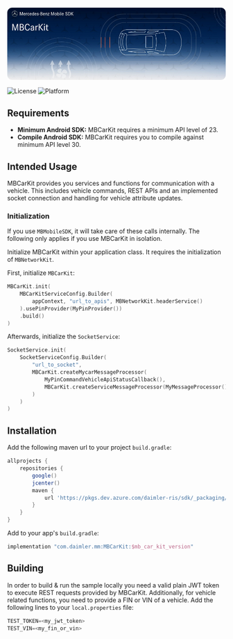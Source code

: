 <!-- SPDX-License-Identifier: MIT -->

![MBCarKit](logo.jpg "Banner")

![License](https://img.shields.io/badge/License-MIT-green)
![Platform](https://img.shields.io/badge/Platforms-Android-blue)

## Requirements
* __Minimum Android SDK:__ MBCarKit requires a minimum API level of 23.
* __Compile Android SDK:__ MBCarKit requires you to compile against minimum API level 30.

## Intended Usage

MBCarKit provides you services and functions for communication with a vehicle. This includes vehicle commands, REST APIs and
an implemented socket connection and handling for vehicle attribute updates.

### Initialization
If you use `MBMobileSDK`, it will take care of these calls internally. The following only applies if you use MBCarKit in isolation.

Initialize MBCarKit within your application class. It requires the initialization of `MBNetworkKit`.

First, initialize `MBCarKit`:
```kotlin
MBCarKit.init(
    MBCarKitServiceConfig.Builder(
        appContext, "url_to_apis", MBNetworkKit.headerService()
    ).usePinProvider(MyPinProvider())
    .build()
)
```

Afterwards, initialize the `SocketService`:
```kotlin
SocketService.init(
    SocketServiceConfig.Builder(
        "url_to_socket",
        MBCarKit.createMycarMessageProcessor(
            MyPinCommandVehicleApiStatusCallback(),
            MBCarKit.createServiceMessageProcessor(MyMessageProcessor())
        )
    )
)
```

## Installation

Add the following maven url to your project `build.gradle`:
```gradle
allprojects {
    repositories {
        google()
        jcenter()
        maven {
            url 'https://pkgs.dev.azure.com/daimler-ris/sdk/_packaging/release/maven/v1'
        }
    }
}
```

Add to your app's `build.gradle`:
```gradle
implementation "com.daimler.mm:MBCarKit:$mb_car_kit_version"
```

## Building
In order to build & run the sample locally you need a valid plain JWT
token to execute REST requests provided by MBCarKit.
Additionally, for vehicle related functions, you need to provide a FIN
or VIN of a vehicle.
Add the following lines to your `local.properties` file:
```gradle
TEST_TOKEN=<my_jwt_token>
TEST_VIN=<my_fin_or_vin>
```